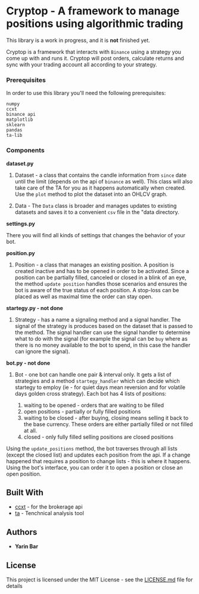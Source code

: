 
# Cryptop - A framework to manage positions using algorithmic trading

This library is a work in progress, and it is **not** finished yet.

Cryptop is a framework that interacts with `Binance` using a strategy you come up with and runs it. Cryptop will post orders, calculate returns and sync with your trading account all according to your strategy.

### Prerequisites

In order to use this library you'll need the following prerequisites:

```
numpy
ccxt
binance api
matplotlib
sklearn 
pandas
ta-lib
```


### Components

**dataset.py**

1. Dataset - a class that contains the candle information from `since` date until the limit (depends on the api of `binance` as well). This class will also take care of the TA for you as it happens automatically when created. Use the `plot` method to plot the dataset into an OHLCV graph.

2. Data - The `Data` class is broader and manages updates to existing datasets and saves it to a convenient `csv` file in the "data directory.


**settings.py**

There you will find all kinds of settings that changes the behavior of your bot.


**position.py**

1. Position - a class that manages an existing position. A position is created inactive and has to be opened in order to be activated. Since a position can be partially filled, canceled or closed in a blink of an eye, the method `update position` handles those scenarios and ensures the bot is aware of the true status of each position. A stop-loss can be placed as well as maximal time the order can stay open. 


**startegy.py - not done**

1. Strategy - has a name a signaling method and a signal handler. The signal of the strategy is produces based on the dataset that is passed to the method. The signal handler can use the signal handler to determine what to do with the signal (for example the signal can be `buy` where as there is no money available to the bot to spend, in this case the handler can ignore the signal).


**bot.py - not done**

1. Bot - one bot can handle one pair & interval only. It gets a list of strategies and a method `startegy_handler` which can decide which startegy to employ (ie - for quiet days mean reversion and for volatile days golden cross strategy). Each bot has 4 lists of positions:


    1. waiting to be opened - orders that are waiting to be filled
    2. open positions - partially or fully filled positions
    3. waiting to be closed - after buying, closing means selling it back to the base currency. These orders are either partially filled or not filled at all.
    4. closed - only fully filled selling positions are closed positions

Using the `update_positions` method, the bot traverses through all lists (except the closed list) and updates each position from the api. If a change happened that requires a position to change lists - this is where it happens.
Using the bot's interface, you can order it to open a position or close an open position.

## Built With

* [ccxt](https://github.com/ccxt/ccxt) - for the brokerage api
* [ta](https://github.com/bukosabino/ta) - Tenchnical analysis tool


## Authors

* **Yarin Bar**


## License

This project is licensed under the MIT License - see the [LICENSE.md](LICENSE.md) file for details

